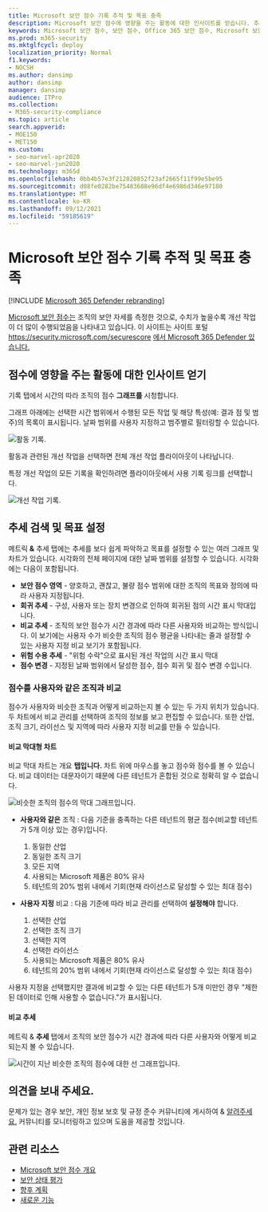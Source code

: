 ```yaml
---
title: Microsoft 보안 점수 기록 추적 및 목표 충족
description: Microsoft 보안 점수에 영향을 주는 활동에 대한 인사이트를 얻습니다. 추세를 검색하고 목표를 설정할 수 있습니다.
keywords: Microsoft 보안 점수, 보안 점수, Office 365 보안 점수, Microsoft 보안 점수, Microsoft 365 Defender 포털, 개선 작업
ms.prod: m365-security
ms.mktglfcycl: deploy
localization_priority: Normal
f1.keywords:
- NOCSH
ms.author: dansimp
author: dansimp
manager: dansimp
audience: ITPro
ms.collection:
- M365-security-compliance
ms.topic: article
search.appverid:
- MOE150
- MET150
ms.custom:
- seo-marvel-apr2020
- seo-marvel-jun2020
ms.technology: m365d
ms.openlocfilehash: 0bb4b57e3f212820852f23af2665f11f99e5be95
ms.sourcegitcommit: d08fe0282be75483608e96df4e6986d346e97180
ms.translationtype: MT
ms.contentlocale: ko-KR
ms.lasthandoff: 09/12/2021
ms.locfileid: "59185619"
---
```

# <a name="track-your-microsoft-secure-score-history-and-meet-goals"></a>Microsoft 보안 점수 기록 추적 및 목표 충족

[!INCLUDE [Microsoft 365 Defender rebranding](../includes/microsoft-defender.md)]

[Microsoft 보안 점수는](microsoft-secure-score.md) 조직의 보안 자세를 측정한 것으로, 수치가 높을수록 개선 작업이 더 많이 수행되었음을 나타내고 있습니다. 이 사이트는 사이트 포털 https://security.microsoft.com/securescore [에서 Microsoft 365 Defender 있습니다.](overview-security-center.md)

## <a name="gain-insights-into-activity-that-has-affected-your-score"></a>점수에 영향을 주는 활동에 대한 인사이트 얻기

기록 탭에서 시간의 따라 조직의 점수 **그래프를** 시청합니다.

그래프 아래에는 선택한 시간 범위에서 수행된 모든 작업 및 해당 특성(예: 결과 점 및 범주)의 목록이 표시됩니다. 날짜 범위를 사용자 지정하고 범주별로 필터링할 수 있습니다.

![활동 기록.](../../media/secure-score/secure-score-history-activity.png)

활동과 관련된 개선 작업을 선택하면 전체 개선 작업 플라이아웃이 나타납니다.

특정 개선 작업의 모든 기록을 확인하려면 플라이아웃에서 사용 기록 링크를 선택합니다.

![개선 작업 기록.](../../media/secure-score/secure-score-history-flyout.png)

## <a name="discover-trends-and-set-goals"></a>추세 검색 및 목표 설정

메트릭 **&** 추세 탭에는 추세를 보다 쉽게 파악하고 목표를 설정할 수 있는 여러 그래프 및 차트가 있습니다. 시각화의 전체 페이지에 대한 날짜 범위를 설정할 수 있습니다. 시각화에는 다음이 포함됩니다.

* **보안 점수 영역** - 양호하고, 괜찮고, 불량 점수 범위에 대한 조직의 목표와 정의에 따라 사용자 지정됩니다.
* **회귀 추세** - 구성, 사용자 또는 장치 변경으로 인하여 회귀된 점의 시간 표시 막대입니다.  
* **비교 추세** - 조직의 보안 점수가 시간 경과에 따라 다른 사용자와 비교하는 방식입니다. 이 보기에는 사용자 수가 비슷한 조직의 점수 평균을 나타내는 줄과 설정할 수 있는 사용자 지정 비교 보기가 포함됩니다.
* **위험 수용 추세** - "위험 수락"으로 표시된 개선 작업의 시간 표시 막대
* **점수 변경** - 지정된 날짜 범위에서 달성한 점수, 점수 회귀 및 점수 변경 수입니다.

### <a name="compare-your-score-to-organizations-like-yours"></a>점수를 사용자와 같은 조직과 비교

점수가 사용자와 비슷한 조직과 어떻게 비교하는지 볼 수 있는 두 가지 위치가 있습니다. 두 차트에서 비교 관리를  선택하여 조직의 정보를 보고 편집할 수 있습니다. 또한 산업, 조직 크기, 라이선스 및 지역에 따라 사용자 지정 비교를 만들 수 있습니다.

#### <a name="comparison-bar-chart"></a>비교 막대형 차트

비교 막대 차트는 개요 **탭입니다.** 차트 위에 마우스를 놓고 점수와 점수를 볼 수 있습니다. 비교 데이터는 대문자이기 때문에 다른 테넌트가 혼합된 것으로 정확히 알 수 없습니다.

![비슷한 조직의 점수의 막대 그래프입니다.](../../media/secure-score/secure-score-comparison-bar.png)

- **사용자와 같은** 조직 : 다음 기준을 충족하는 다른 테넌트의 평균 점수(비교할 테넌트가 5개 이상 있는 경우)입니다.
    1. 동일한 산업
    2. 동일한 조직 크기
    3. 모든 지역
    4. 사용되는 Microsoft 제품은 80% 유사
    5. 테넌트의 20% 범위 내에서 기회(현재 라이선스로 달성할 수 있는 최대 점수)

- **사용자 지정** 비교 : 다음 기준에 따라 비교 관리를 선택하여 **설정해야** 합니다.
    1. 선택한 산업
    2. 선택한 조직 크기
    3. 선택한 지역
    4. 선택한 라이선스
    5. 사용되는 Microsoft 제품은 80% 유사
    6. 테넌트의 20% 범위 내에서 기회(현재 라이선스로 달성할 수 있는 최대 점수)

사용자 지정을 선택했지만 결과에 비교할 수 있는 다른 테넌트가 5개 미만인 경우 "제한된 데이터로 인해 사용할 수 없습니다."가 표시됩니다.

#### <a name="comparison-trend"></a>비교 추세

메트릭 & **추세** 탭에서 조직의 보안 점수가 시간 경과에 따라 다른 사용자와 어떻게 비교되는지 볼 수 있습니다.

![시간이 지난 비슷한 조직의 점수에 대한 선 그래프입니다.](../../media/secure-score/secure-score-comparison-trend.png)

## <a name="we-want-to-hear-from-you"></a>의견을 보내 주세요.

문제가 있는 경우 보안, 개인 정보 보호 및 규정 준수 커뮤니티에 게시하여 & [알려주세요.](https://techcommunity.microsoft.com/t5/Security-Privacy-Compliance/bd-p/security_privacy) 커뮤니티를 모니터링하고 있으며 도움을 제공할 것입니다.

## <a name="related-resources"></a>관련 리소스

- [Microsoft 보안 점수 개요](microsoft-secure-score.md)
- [보안 상태 평가](microsoft-secure-score-improvement-actions.md)
- [향후 계획](microsoft-secure-score-whats-coming.md)
- [새로운 기능](microsoft-secure-score-whats-new.md)
